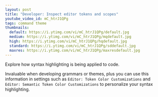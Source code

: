 ```yaml
---
layout: post
title: "Developer: Inspect editor tokens and scopes"
youtube_video_id: mC_htrJ1QPg
tags: command theme
thumbnails:
  default: https://i.ytimg.com/vi/mC_htrJ1QPg/default.jpg
  medium: https://i.ytimg.com/vi/mC_htrJ1QPg/mqdefault.jpg
  high: https://i.ytimg.com/vi/mC_htrJ1QPg/hqdefault.jpg
  standard: https://i.ytimg.com/vi/mC_htrJ1QPg/sddefault.jpg
  maxres: https://i.ytimg.com/vi/mC_htrJ1QPg/maxresdefault.jpg
---
```


Explore how syntax highlighting is being applied to code.

Invaluable when developing grammars or themes, plus you can use this information in settings such as `Editor: Token Color Customizations` and `Editor: Semantic Token Color Customizations` to personalize your syntax highlighting.

